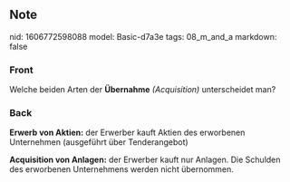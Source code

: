 ## Note
nid: 1606772598088
model: Basic-d7a3e
tags: 08_m_and_a
markdown: false

### Front
<p>Welche beiden Arten der <b>Übernahme</b> <i style=
"">(Acquisition)</i> unterscheidet man?

### Back
<p><b>Erwerb von Aktien:</b> der Erwerber kauft Aktien des
erworbenen Unternehmen (ausgeführt über Tenderangebot)
<p><b>Acquisition von Anlagen:</b> der Erwerber kauft nur Anlagen.
Die Schulden des erworbenen Unternehmens werden nicht übernommen.
